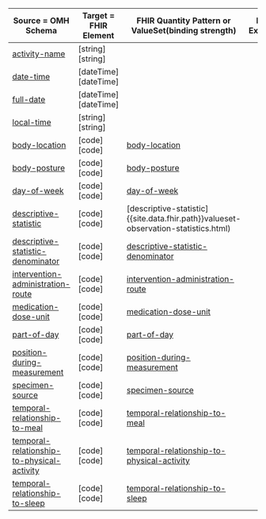 |Source = OMH Schema|Target = FHIR Element|FHIR Quantity Pattern or ValueSet(binding strength)|FHIR Example
|---|---|---|---|
|[activity-name]({{page.omlschema_url}}activity-name-1.0.json)|[string][string]|
|[date-time]({{page.omlschema_url}}date-time-1.0.json)|[dateTime][dateTime]|
|[full-date]({{page.omlschema_url}}full-date-1.0.json)|[dateTime][dateTime]|
|[local-time]({{page.omlschema_url}}local-time-1.0.json)|[string][string]|
|[body-location]({{page.omlschema_url}}body-location-1.0.json)|[code][code]|[body-location](valueset-body-location.html)||
|[body-posture]({{page.omlschema_url}}body-posture-1.0.json)|[code][code]|[body-posture](valueset-body-posture.html)||
|[day-of-week]({{page.omlschema_url}}day-of-week-1.0.json)|[code][code]|[day-of-week](valueset-day-of-week.html)||
|[descriptive-statistic]({{page.omlschema_url}}descriptive-statistic-1.0.json)|[code][code]|[descriptive-statistic]{{site.data.fhir.path}}valueset-observation-statistics.html)||
|[descriptive-statistic-denominator]({{page.omlschema_url}}descriptive-statistic-denominator-1.0.json)|[code][code]|[descriptive-statistic-denominator](valueset-descriptive-statistic-denominator.html)||
|[intervention-administration-route]({{page.omlschema_url}}intervention-administration-route-1.0.json)|[code][code]|[intervention-administration-route](valueset-intervention-administration-route.html)||
|[medication-dose-unit]({{page.omlschema_url}}medication-dose-unit-1.0.json)|[code][code]|[medication-dose-unit](valueset-medication-dose-unit.html)||
|[part-of-day]({{page.omlschema_url}}part-of-day-1.0.json)|[code][code]|[part-of-day](valueset-part-of-day.html)||
|[position-during-measurement]({{page.omlschema_url}}position-during-measurement-1.0.json)|[code][code]|[position-during-measurement](valueset-position-during-measurement.html)||
|[specimen-source]({{page.omlschema_url}}specimen-source-1.0.json)|[code][code]|[specimen-source](valueset-specimen-source.html)||
|[temporal-relationship-to-meal]({{page.omlschema_url}}temporal-relationship-to-meal-1.0.json)|[code][code]|[temporal-relationship-to-meal](valueset-temporal-relationship-to-meal.html)||
|[temporal-relationship-to-physical-activity]({{page.omlschema_url}}temporal-relationship-to-physical-activity-1.0.json)|[code][code]|[temporal-relationship-to-physical-activity](valueset-temporal-relationship-to-physical-activity.html)||
|[temporal-relationship-to-sleep]({{page.omlschema_url}}temporal-relationship-to-sleep-1.0.json)|[code][code]|[temporal-relationship-to-sleep](valueset-temporal-relationship-to-sleep.html)||
